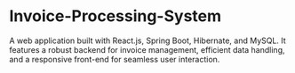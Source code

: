 # Invoice-Processing-System
A web application built with React.js, Spring Boot, Hibernate, and MySQL. It features a robust backend for invoice management, efficient data handling, and a responsive front-end for seamless user interaction.
